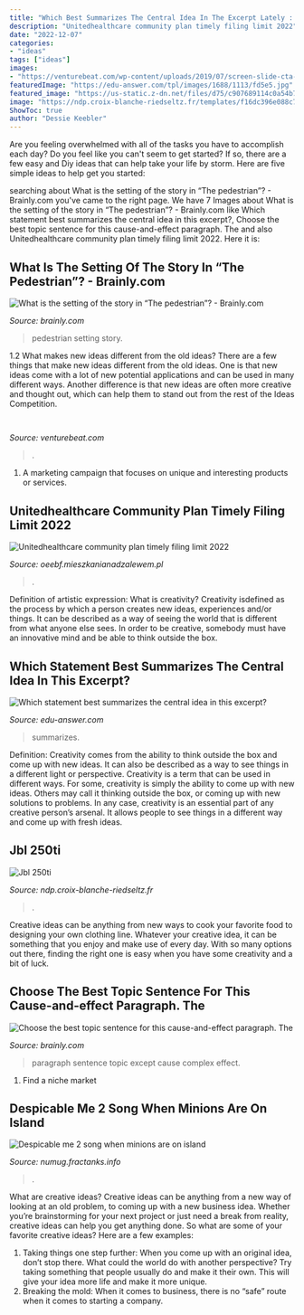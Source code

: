 ```yaml
---
title: "Which Best Summarizes The Central Idea In The Excerpt Lately : Pedestrian Setting Story"
description: "Unitedhealthcare community plan timely filing limit 2022"
date: "2022-12-07"
categories:
- "ideas"
tags: ["ideas"]
images:
- "https://venturebeat.com/wp-content/uploads/2019/07/screen-slide-cta-1.png?w=800"
featuredImage: "https://edu-answer.com/tpl/images/1688/1113/fd5e5.jpg"
featured_image: "https://us-static.z-dn.net/files/d75/c907689114c0a54b7dcab374f3d06d7a.jpg"
image: "https://ndp.croix-blanche-riedseltz.fr/templates/f16dc396e088c7c707eabe9d7479e7a2/img/5badab2cacb024657362ae9d4f208e78.jpg"
ShowToc: true
author: "Dessie Keebler"
---
```



Are you feeling overwhelmed with all of the tasks you have to accomplish each day? Do you feel like you can't seem to get started? If so, there are a few easy and Diy ideas that can help take your life by storm. Here are five simple ideas to help get you started:

	

		
searching about What is the setting of the story in “The pedestrian”? - Brainly.com you've came to the right page. We have 7 Images about What is the setting of the story in “The pedestrian”? - Brainly.com like Which statement best summarizes the central idea in this excerpt?, Choose the best topic sentence for this cause-and-effect paragraph. The and also Unitedhealthcare community plan timely filing limit 2022. Here it is:
		
    
## What Is The Setting Of The Story In “The Pedestrian”? - Brainly.com

<img loading=lazy src="https://us-static.z-dn.net/files/ddc/3ccd36798adc4c1dd5fdb68b9ff72b37.png" onerror="this.onerror=null;this.src='https://tse4.mm.bing.net/th?id=OIP.O6GbBsy6IOeRgqfwQlmkpQHaHa&amp;pid=15.1';" alt="What is the setting of the story in “The pedestrian”? - Brainly.com">

_Source: brainly.com_

>pedestrian setting story. 

	

1.2 What makes new ideas different from the old ideas?
There are a few things that make new ideas different from the old ideas. One is that new ideas come with a lot of new potential applications and can be used in many different ways. Another difference is that new ideas are often more creative and thought out, which can help them to stand out from the rest of the Ideas Competition.

    
## 

<img loading=lazy src="https://venturebeat.com/wp-content/uploads/2019/07/screen-slide-cta-1.png?w=800" onerror="this.onerror=null;this.src='https://tse2.mm.bing.net/th?id=OIP.8KtrCWbr6TS2l42XI_HOMgHaD7&amp;pid=15.1';" alt="">

_Source: venturebeat.com_

>. 

	

1. A marketing campaign that focuses on unique and interesting products or services.

    
## Unitedhealthcare Community Plan Timely Filing Limit 2022

<img loading=lazy src="https://oeebf.mieszkanianadzalewem.pl/templates/f16dc396e088c7c707eabe9d7479e7a2/img/ce0eec3d60708e7db292151db1d01ac7.jpg" onerror="this.onerror=null;this.src='https://tse4.mm.bing.net/th?id=OIP.MOOzVy5S83le0VYY7eIvHgCCBJ&amp;pid=15.1';" alt="Unitedhealthcare community plan timely filing limit 2022">

_Source: oeebf.mieszkanianadzalewem.pl_

>. 

	

Definition of artistic expression: What is creativity?
Creativity isdefined as the process by which a person creates new ideas, experiences and/or things. It can be described as a way of seeing the world that is different from what anyone else sees. In order to be creative, somebody must have an innovative mind and be able to think outside the box.

    
## Which Statement Best Summarizes The Central Idea In This Excerpt?

<img loading=lazy src="https://edu-answer.com/tpl/images/1688/1113/fd5e5.jpg" onerror="this.onerror=null;this.src='https://tse3.mm.bing.net/th?id=OIP.Ykl81OCCE49TlatEGaJOjgHaHa&amp;pid=15.1';" alt="Which statement best summarizes the central idea in this excerpt?">

_Source: edu-answer.com_

>summarizes. 

	

Definition: Creativity comes from the ability to think outside the box and come up with new ideas. It can also be described as a way to see things in a different light or perspective.
Creativity is a term that can be used in different ways. For some, creativity is simply the ability to come up with new ideas. Others may call it thinking outside the box, or coming up with new solutions to problems. In any case, creativity is an essential part of any creative person’s arsenal. It allows people to see things in a different way and come up with fresh ideas.

    
## Jbl 250ti

<img loading=lazy src="https://ndp.croix-blanche-riedseltz.fr/templates/f16dc396e088c7c707eabe9d7479e7a2/img/5badab2cacb024657362ae9d4f208e78.jpg" onerror="this.onerror=null;this.src='https://tse3.mm.bing.net/th?id=OIP.2auxrF9RuucL5fgVan5NXgCCBJ&amp;pid=15.1';" alt="Jbl 250ti">

_Source: ndp.croix-blanche-riedseltz.fr_

>. 

	

Creative ideas can be anything from new ways to cook your favorite food to designing your own clothing line. Whatever your creative idea, it can be something that you enjoy and make use of every day. With so many options out there, finding the right one is easy when you have some creativity and a bit of luck.

    
## Choose The Best Topic Sentence For This Cause-and-effect Paragraph. The

<img loading=lazy src="https://us-static.z-dn.net/files/d75/c907689114c0a54b7dcab374f3d06d7a.jpg" onerror="this.onerror=null;this.src='https://tse1.mm.bing.net/th?id=OIP.Q-hNkx8c_FDNVEG2hUbXuQHaFj&amp;pid=15.1';" alt="Choose the best topic sentence for this cause-and-effect paragraph. The">

_Source: brainly.com_

>paragraph sentence topic except cause complex effect. 

	

1. Find a niche market 

    
## Despicable Me 2 Song When Minions Are On Island

<img loading=lazy src="https://numug.fractanks.info/templates/f16dc396e088c7c707eabe9d7479e7a2/img/91db979411ba6f604533591aaba9fc2f.jpg" onerror="this.onerror=null;this.src='https://tse1.mm.bing.net/th?id=OIP.BUvN9FykRyheQQV1e7-9qwCCBJ&amp;pid=15.1';" alt="Despicable me 2 song when minions are on island">

_Source: numug.fractanks.info_

>. 

	

What are creative ideas?
Creative ideas can be anything from a new way of looking at an old problem, to coming up with a new business idea. Whether you’re brainstorming for your next project or just need a break from reality, creative ideas can help you get anything done. So what are some of your favorite creative ideas? Here are a few examples: 
1) Taking things one step further: When you come up with an original idea, don’t stop there. What could the world do with another perspective? Try taking something that people usually do and make it their own. This will give your idea more life and make it more unique. 
2) Breaking the mold: When it comes to business, there is no “safe” route when it comes to starting a company.

